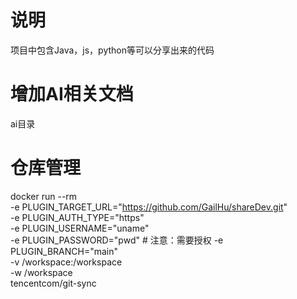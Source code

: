 # 说明
项目中包含Java，js，python等可以分享出来的代码

# 增加AI相关文档

ai目录

# 仓库管理
docker run --rm \
  -e PLUGIN_TARGET_URL="https://github.com/GailHu/shareDev.git" \
  -e PLUGIN_AUTH_TYPE="https" \
  -e PLUGIN_USERNAME="uname" \
  -e PLUGIN_PASSWORD="pwd" \# 注意：需要授权
  -e PLUGIN_BRANCH="main" \
  -v /workspace:/workspace \
  -w /workspace \
  tencentcom/git-sync